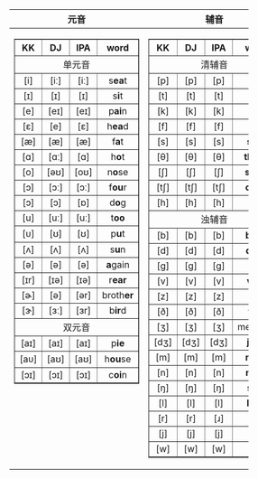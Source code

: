 <figure>
  <table cellspacing="0" border="0" style="background:transparent; width:100%;">
    <thead>
      <tr>
        <th style='text-align:center;'>元音</th>
        <th style='text-align:center;'>辅音</th>
      </tr>
    </thead>
    <tbody>
      <tr>
        <td width="50%" align="left" valign="top">
          <table cellspacing="0" border="1" width="100%">
            <thead>
            <tr>
              <th style='text-align:center;'>KK</th>
              <th style='text-align:center;'>DJ</th>
              <th style='text-align:center;'>IPA</th>
              <th style='text-align:center;'>word</th>
            </tr>
            </thead>
            <tbody>
            <tr>
              <td colspan="4" style='text-align:center;'>单元音</td>
            </tr>
            <tr>
              <td style='text-align:center;'>[i]</td>
              <td style='text-align:center;'>[iː]</td>
              <td style='text-align:center;'>[iː]</td>
              <td style='text-align:center;'>s<b>ea</b>t</td>
            </tr>
            <tr>
              <td style='text-align:center;'>[ɪ]</td>
              <td style='text-align:center;'>[ɪ]</td>
              <td style='text-align:center;'>[ɪ]</td>
              <td style='text-align:center;'>s<b>i</b>t</td>
            </tr>
            <tr>
              <td style='text-align:center;'>[e]</td>
              <td style='text-align:center;'>[eɪ]</td>
              <td style='text-align:center;'>[eɪ]</td>
              <td style='text-align:center;'>p<b>ai</b>n</td>
            </tr>
            <tr>
              <td style='text-align:center;'>[ɛ]</td>
              <td style='text-align:center;'>[e]</td>
              <td style='text-align:center;'>[ɛ]</td>
              <td style='text-align:center;'>h<b>ea</b>d</td>
            </tr>
            <tr>
              <td style='text-align:center;'>[æ]</td>
              <td style='text-align:center;'>[æ]</td>
              <td style='text-align:center;'>[æ]</td>
              <td style='text-align:center;'>f<b>a</b>t</td>
            </tr>
            <tr>
              <td style='text-align:center;'>[ɑ]</td>
              <td style='text-align:center;'>[ɑː]</td>
              <td style='text-align:center;'>[ɑ]</td>
              <td style='text-align:center;'>h<b>o</b>t</td>
            </tr>
            <tr>
              <td style='text-align:center;'>[o]</td>
              <td style='text-align:center;'>[əʊ]</td>
              <td style='text-align:center;'>[oʊ]</td>
              <td style='text-align:center;'>n<b>o</b>se</td>
            </tr>
            <tr>
              <td style='text-align:center;'>[ɔ]</td>
              <td style='text-align:center;'>[ɔː]</td>
              <td style='text-align:center;'>[ɔː]</td>
              <td style='text-align:center;'>f<b>ou</b>r</td>
            </tr>
            <tr>
              <td style='text-align:center;'>[ɔ]</td>
              <td style='text-align:center;'>[ɔ]</td>
              <td style='text-align:center;'>[ɒ]</td>
              <td style='text-align:center;'>d<b>o</b>g</td>
            </tr>
            <tr>
              <td style='text-align:center;'>[u]</td>
              <td style='text-align:center;'>[uː]</td>
              <td style='text-align:center;'>[uː]</td>
              <td style='text-align:center;'>t<b>oo</b></td>
            </tr>
            <tr>
              <td style='text-align:center;'>[ᴜ]</td>
              <td style='text-align:center;'>[ʊ]</td>
              <td style='text-align:center;'>[ʊ]</td>
              <td style='text-align:center;'>p<b>u</b>t</td>
            </tr>
            <tr>
              <td style='text-align:center;'>[ʌ]</td>
              <td style='text-align:center;'>[ʌ]</td>
              <td style='text-align:center;'>[ʌ]</td>
              <td style='text-align:center;'>s<b>u</b>n</td>
            </tr>
            <tr>
              <td style='text-align:center;'>[ə]</td>
              <td style='text-align:center;'>[ə]</td>
              <td style='text-align:center;'>[ə]</td>
              <td style='text-align:center;'><b>a</b>gain</td>
            </tr>
            <tr>
              <td style='text-align:center;'>[ɪr]</td>
              <td style='text-align:center;'>[ɪə]</td>
              <td style='text-align:center;'>[ɪə]</td>
              <td style='text-align:center;'>r<b>ear</b></td>
            </tr>
            <tr>
              <td style='text-align:center;'>[ɚ]</td>
              <td style='text-align:center;'>[ə]</td>
              <td style='text-align:center;'>[ər]</td>
              <td style='text-align:center;'>broth<b>er</b></td>
            </tr>
            <tr>
              <td style='text-align:center;'>[ɝ]</td>
              <td style='text-align:center;'>[ɜː]</td>
              <td style='text-align:center;'>[ɜr]</td>
              <td style='text-align:center;'>b<b>ir</b>d</td>
            </tr>
            <tr>
              <td colspan="4" style='text-align:center;'>双元音</td>
            </tr>
            <tr>
              <td style='text-align:center;'>[aɪ]</td>
              <td style='text-align:center;'>[aɪ]</td>
              <td style='text-align:center;'>[aɪ]</td>
              <td style='text-align:center;'>p<b>ie</b></td>
            </tr>
            <tr>
              <td style='text-align:center;'>[aᴜ]</td>
              <td style='text-align:center;'>[aʊ]</td>
              <td style='text-align:center;'>[aʊ]</td>
              <td style='text-align:center;'>h<b>ou</b>se</td>
            </tr>
            <tr>
              <td style='text-align:center;'>[ɔɪ]</td>
              <td style='text-align:center;'>[ɔɪ]</td>
              <td style='text-align:center;'>[ɔɪ]</td>
              <td style='text-align:center;'>c<b>oi</b>n</td>
            </tr>
            </tbody>
          </table>
        </td>
        <td width="50%" align="left" valign="top">
          <table cellspacing="0" border="1px" width="100%">
            <thead>
            <tr>
              <th style='text-align:center;'>KK</th>
              <th style='text-align:center;'>DJ</th>
              <th style='text-align:center;'>IPA</th>
              <th style='text-align:center;'>word</th>
            </tr>
            </thead>
            <tbody>
            <tr>
              <td colspan="4" style='text-align:center;'>清辅音</td>
            </tr>
            <tr>
              <td style='text-align:center;'>[p]</td>
              <td style='text-align:center;'>[p]</td>
              <td style='text-align:center;'>[p]</td>
              <td style='text-align:center;'><b>p</b>et</td>
            </tr>
            <tr>
              <td style='text-align:center;'>[t]</td>
              <td style='text-align:center;'>[t]</td>
              <td style='text-align:center;'>[t]</td>
              <td style='text-align:center;'><b>t</b>en</td>
            </tr>
            <tr>
              <td style='text-align:center;'>[k]</td>
              <td style='text-align:center;'>[k]</td>
              <td style='text-align:center;'>[k]</td>
              <td style='text-align:center;'><b>k</b>ey</td>
            </tr>
            <tr>
              <td style='text-align:center;'>[f]</td>
              <td style='text-align:center;'>[f]</td>
              <td style='text-align:center;'>[f]</td>
              <td style='text-align:center;'><b>f</b>at</td>
            </tr>
            <tr>
              <td style='text-align:center;'>[s]</td>
              <td style='text-align:center;'>[s]</td>
              <td style='text-align:center;'>[s]</td>
              <td style='text-align:center;'><b>s</b>ing</td>
            </tr>
            <tr>
              <td style='text-align:center;'>[θ]</td>
              <td style='text-align:center;'>[θ]</td>
              <td style='text-align:center;'>[θ]</td>
              <td style='text-align:center;'><b>th</b>ank</td>
            </tr>
            <tr>
              <td style='text-align:center;'>[ʃ]</td>
              <td style='text-align:center;'>[ʃ]</td>
              <td style='text-align:center;'>[ʃ]</td>
              <td style='text-align:center;'><b>sh</b>ort</td>
            </tr>
            <tr>
              <td style='text-align:center;'>[tʃ]</td>
              <td style='text-align:center;'>[tʃ]</td>
              <td style='text-align:center;'>[tʃ]</td>
              <td style='text-align:center;'><b>ch</b>air</td>
            </tr>
            <tr>
              <td style='text-align:center;'>[h]</td>
              <td style='text-align:center;'>[h]</td>
              <td style='text-align:center;'>[h]</td>
              <td style='text-align:center;'><b>h</b>at</td>
            </tr>
            <tr>
              <td colspan="4" style='text-align:center;'>浊辅音</td>
            </tr>
            <tr>
              <td style='text-align:center;'>[b]</td>
              <td style='text-align:center;'>[b]</td>
              <td style='text-align:center;'>[b]</td>
              <td style='text-align:center;'><b>b</b>ook</td>
            </tr>
            <tr>
              <td style='text-align:center;'>[d]</td>
              <td style='text-align:center;'>[d]</td>
              <td style='text-align:center;'>[d]</td>
              <td style='text-align:center;'><b>d</b>esk</td>
            </tr>
            <tr>
              <td style='text-align:center;'>[g]</td>
              <td style='text-align:center;'>[g]</td>
              <td style='text-align:center;'>[ɡ]</td>
              <td style='text-align:center;'><b>g</b>et</td>
            </tr>
            <tr>
              <td style='text-align:center;'>[v]</td>
              <td style='text-align:center;'>[v]</td>
              <td style='text-align:center;'>[v]</td>
              <td style='text-align:center;'><b>v</b>est</td>
            </tr>
            <tr>
              <td style='text-align:center;'>[z]</td>
              <td style='text-align:center;'>[z]</td>
              <td style='text-align:center;'>[z]</td>
              <td style='text-align:center;'><b>z</b>oo</td>
            </tr>
            <tr>
              <td style='text-align:center;'>[ð]</td>
              <td style='text-align:center;'>[ð]</td>
              <td style='text-align:center;'>[ð]</td>
              <td style='text-align:center;'><b>th</b>is</td>
            </tr>
            <tr>
              <td style='text-align:center;'>[ʒ]</td>
              <td style='text-align:center;'>[ʒ]</td>
              <td style='text-align:center;'>[ʒ]</td>
              <td style='text-align:center;'>mea<b>s</b>ure</td>
            </tr>
            <tr>
              <td style='text-align:center;'>[dʒ]</td>
              <td style='text-align:center;'>[dʒ]</td>
              <td style='text-align:center;'>[dʒ]</td>
              <td style='text-align:center;'><b>j</b>ohn</td>
            </tr>
            <tr>
              <td style='text-align:center;'>[m]</td>
              <td style='text-align:center;'>[m]</td>
              <td style='text-align:center;'>[m]</td>
              <td style='text-align:center;'><b>m</b>om</td>
            </tr>
            <tr>
              <td style='text-align:center;'>[n]</td>
              <td style='text-align:center;'>[n]</td>
              <td style='text-align:center;'>[n]</td>
              <td style='text-align:center;'><b>n</b>ose</td>
            </tr>
            <tr>
              <td style='text-align:center;'>[ŋ]</td>
              <td style='text-align:center;'>[ŋ]</td>
              <td style='text-align:center;'>[ŋ]</td>
              <td style='text-align:center;'>si<b>ng</b></td>
            </tr>
            <tr>
              <td style='text-align:center;'>[l]</td>
              <td style='text-align:center;'>[l]</td>
              <td style='text-align:center;'>[l]</td>
              <td style='text-align:center;'><b>l</b>ong</td>
            </tr>
            <tr>
              <td style='text-align:center;'>[r]</td>
              <td style='text-align:center;'>[r]</td>
              <td style='text-align:center;'>[ɹ]</td>
              <td style='text-align:center;'><b>r</b>ed</td>
            </tr>
            <tr>
              <td style='text-align:center;'>[j]</td>
              <td style='text-align:center;'>[j]</td>
              <td style='text-align:center;'>[j]</td>
              <td style='text-align:center;'><b>y</b>es</td>
            </tr>
            <tr>
              <td style='text-align:center;'>[w]</td>
              <td style='text-align:center;'>[w]</td>
              <td style='text-align:center;'>[w]</td>
              <td style='text-align:center;'><b>w</b>e</td>
            </tr>
            </tbody>
          </table>
        </td>
      </tr>
    </tbody>
  </table>
</figure>